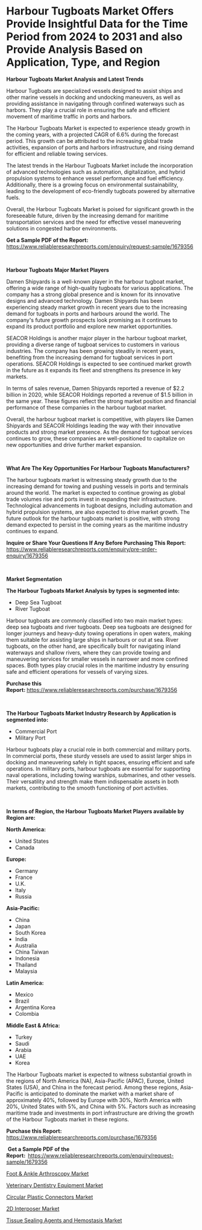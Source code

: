 <p><h1>Harbour Tugboats Market Offers Provide Insightful Data for the Time Period from 2024 to 2031 and also Provide Analysis Based on Application, Type, and Region</h1></p><p><strong>Harbour Tugboats Market Analysis and Latest Trends</strong></p>
<p><p>Harbour Tugboats are specialized vessels designed to assist ships and other marine vessels in docking and undocking maneuvers, as well as providing assistance in navigating through confined waterways such as harbors. They play a crucial role in ensuring the safe and efficient movement of maritime traffic in ports and harbors.</p><p>The Harbour Tugboats Market is expected to experience steady growth in the coming years, with a projected CAGR of 6.6% during the forecast period. This growth can be attributed to the increasing global trade activities, expansion of ports and harbors infrastructure, and rising demand for efficient and reliable towing services.</p><p>The latest trends in the Harbour Tugboats Market include the incorporation of advanced technologies such as automation, digitalization, and hybrid propulsion systems to enhance vessel performance and fuel efficiency. Additionally, there is a growing focus on environmental sustainability, leading to the development of eco-friendly tugboats powered by alternative fuels.</p><p>Overall, the Harbour Tugboats Market is poised for significant growth in the foreseeable future, driven by the increasing demand for maritime transportation services and the need for effective vessel maneuvering solutions in congested harbor environments.</p></p>
<p><strong>Get a Sample PDF of the Report:&nbsp;</strong> <a href="https://www.reliableresearchreports.com/enquiry/request-sample/1679356">https://www.reliableresearchreports.com/enquiry/request-sample/1679356</a></p>
<p>&nbsp;</p>
<p><strong>Harbour Tugboats Major Market Players</strong></p>
<p><p>Damen Shipyards is a well-known player in the harbour tugboat market, offering a wide range of high-quality tugboats for various applications. The company has a strong global presence and is known for its innovative designs and advanced technology. Damen Shipyards has been experiencing steady market growth in recent years due to the increasing demand for tugboats in ports and harbours around the world. The company's future growth prospects look promising as it continues to expand its product portfolio and explore new market opportunities.</p><p>SEACOR Holdings is another major player in the harbour tugboat market, providing a diverse range of tugboat services to customers in various industries. The company has been growing steadily in recent years, benefiting from the increasing demand for tugboat services in port operations. SEACOR Holdings is expected to see continued market growth in the future as it expands its fleet and strengthens its presence in key markets.</p><p>In terms of sales revenue, Damen Shipyards reported a revenue of $2.2 billion in 2020, while SEACOR Holdings reported a revenue of $1.5 billion in the same year. These figures reflect the strong market position and financial performance of these companies in the harbour tugboat market.</p><p>Overall, the harbour tugboat market is competitive, with players like Damen Shipyards and SEACOR Holdings leading the way with their innovative products and strong market presence. As the demand for tugboat services continues to grow, these companies are well-positioned to capitalize on new opportunities and drive further market expansion.</p></p>
<p>&nbsp;</p>
<p><strong>What Are The Key Opportunities For Harbour Tugboats Manufacturers?</strong></p>
<p><p>The harbour tugboats market is witnessing steady growth due to the increasing demand for towing and pushing vessels in ports and terminals around the world. The market is expected to continue growing as global trade volumes rise and ports invest in expanding their infrastructure. Technological advancements in tugboat designs, including automation and hybrid propulsion systems, are also expected to drive market growth. The future outlook for the harbour tugboats market is positive, with strong demand expected to persist in the coming years as the maritime industry continues to expand.</p></p>
<p><strong>Inquire or Share Your Questions If Any Before Purchasing This Report:</strong> <a href="https://www.reliableresearchreports.com/enquiry/pre-order-enquiry/1679356">https://www.reliableresearchreports.com/enquiry/pre-order-enquiry/1679356</a></p>
<p>&nbsp;</p>
<p><strong>Market Segmentation</strong></p>
<p><strong>The Harbour Tugboats Market Analysis by types is segmented into:</strong></p>
<p><ul><li>Deep Sea Tugboat</li><li>River Tugboat</li></ul></p>
<p><p>Harbour tugboats are commonly classified into two main market types: deep sea tugboats and river tugboats. Deep sea tugboats are designed for longer journeys and heavy-duty towing operations in open waters, making them suitable for assisting large ships in harbours or out at sea. River tugboats, on the other hand, are specifically built for navigating inland waterways and shallow rivers, where they can provide towing and maneuvering services for smaller vessels in narrower and more confined spaces. Both types play crucial roles in the maritime industry by ensuring safe and efficient operations for vessels of varying sizes.</p></p>
<p><strong>Purchase this Report:&nbsp;</strong><a href="https://www.reliableresearchreports.com/purchase/1679356">https://www.reliableresearchreports.com/purchase/1679356</a></p>
<p>&nbsp;</p>
<p><strong>The Harbour Tugboats Market Industry Research by Application is segmented into:</strong></p>
<p><ul><li>Commercial Port</li><li>Military Port</li></ul></p>
<p><p>Harbour tugboats play a crucial role in both commercial and military ports. In commercial ports, these sturdy vessels are used to assist larger ships in docking and maneuvering safely in tight spaces, ensuring efficient and safe operations. In military ports, harbour tugboats are essential for supporting naval operations, including towing warships, submarines, and other vessels. Their versatility and strength make them indispensable assets in both markets, contributing to the smooth functioning of port activities.</p></p>
<p>&nbsp;</p>
<p><strong>In terms of Region, the Harbour Tugboats Market Players available by Region are:</strong></p>
<p>
    <p> <strong> North America: </strong>
        <ul>
            <li>United States</li>
            <li>Canada</li>
        </ul>
        </p> 
    <p> <strong> Europe: </strong>
        <ul>
            <li>Germany</li>
            <li>France</li>
            <li>U.K.</li>
            <li>Italy</li>
            <li>Russia</li>
        </ul>
        </p> 
    <p> <strong> Asia-Pacific: </strong>
        <ul>
            <li>China</li>
            <li>Japan</li>
            <li>South Korea</li>
            <li>India</li>
            <li>Australia</li>
            <li>China Taiwan</li>
            <li>Indonesia</li>
            <li>Thailand</li>
            <li>Malaysia</li>
        </ul>
        </p> 
    <p> <strong> Latin America: </strong>
        <ul>
            <li>Mexico</li>
            <li>Brazil</li>
            <li>Argentina Korea</li>
            <li>Colombia</li>
        </ul>
        </p> 
    <p> <strong> Middle East & Africa: </strong>
        <ul>
            <li>Turkey</li>
            <li>Saudi</li>
            <li>Arabia</li>
            <li>UAE</li>
            <li>Korea</li>
        </ul>
    </p>
    </p>
<p><p>The Harbour Tugboats market is expected to witness substantial growth in the regions of North America (NA), Asia-Pacific (APAC), Europe, United States (USA), and China in the forecast period. Among these regions, Asia-Pacific is anticipated to dominate the market with a market share of approximately 40%, followed by Europe with 30%, North America with 20%, United States with 5%, and China with 5%. Factors such as increasing maritime trade and investments in port infrastructure are driving the growth of the Harbour Tugboats market in these regions.</p></p>
<p><strong>Purchase this Report: </strong><a href="https://www.reliableresearchreports.com/purchase/1679356">https://www.reliableresearchreports.com/purchase/1679356</a></p>
<p>&nbsp;<strong>Get a Sample PDF of the Report:&nbsp;&nbsp;</strong><a href="https://www.reliableresearchreports.com/enquiry/request-sample/1679356">https://www.reliableresearchreports.com/enquiry/request-sample/1679356</a></p>
<p><strong></strong></p>
<p><p><a href="https://medium.com/@samirmayert1/foot-amp-ankle-arthroscopy-market-research-report-its-history-and-forecast-2024-to-2031-66386f2796f3">Foot & Ankle Arthroscopy Market</a></p><p><a href="https://medium.com/@samirmayert1/veterinary-dentistry-equipment-market-insights-into-market-cagr-market-trends-and-growth-638250be7aa2">Veterinary Dentistry Equipment Market</a></p><p><a href="https://medium.com/@samirmayert1/circular-plastic-connectors-market-share-evolution-and-market-growth-trends-2024-2031-8e7fb91f3994">Circular Plastic Connectors Market</a></p><p><a href="https://medium.com/@samirmayert1/2d-interposer-market-size-and-market-trends-complete-industry-overview-2024-to-2031-3b12a3857f5a">2D Interposer Market</a></p><p><a href="https://medium.com/@samirmayert1/tissue-sealing-agents-and-hemostasis-market-analysis-and-sze-forecasted-for-period-from-2024-to-fe843829ab1a">Tissue Sealing Agents and Hemostasis Market</a></p></p>